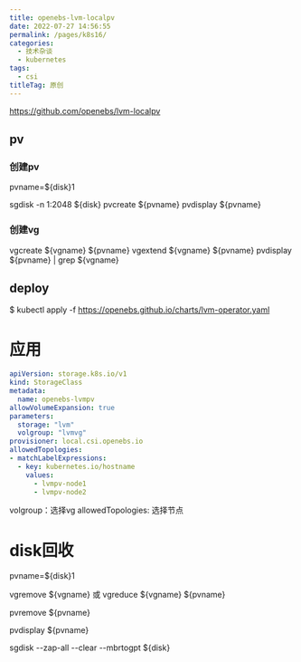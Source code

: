 ```yaml
---
title: openebs-lvm-localpv
date: 2022-07-27 14:56:55
permalink: /pages/k8s16/
categories:
  - 技术杂谈
  - kubernetes
tags:
  - csi
titleTag: 原创
---
```


https://github.com/openebs/lvm-localpv

## pv 
### 创建pv
pvname=${disk}1

sgdisk -n 1:2048 ${disk}
pvcreate ${pvname}
pvdisplay ${pvname}


### 创建vg
vgcreate ${vgname} ${pvname}
vgextend ${vgname} ${pvname}
pvdisplay ${pvname} | grep ${vgname}


## deploy
$ kubectl apply -f https://openebs.github.io/charts/lvm-operator.yaml


# 应用

```yaml
apiVersion: storage.k8s.io/v1
kind: StorageClass
metadata:
  name: openebs-lvmpv
allowVolumeExpansion: true
parameters:
  storage: "lvm"
  volgroup: "lvmvg"
provisioner: local.csi.openebs.io
allowedTopologies:
- matchLabelExpressions:
  - key: kubernetes.io/hostname
    values:
      - lvmpv-node1
      - lvmpv-node2
```
volgroup：选择vg
allowedTopologies: 选择节点

# disk回收
pvname=${disk}1

vgremove ${vgname} 或 vgreduce ${vgname} ${pvname}

pvremove ${pvname}

pvdisplay ${pvname}

sgdisk --zap-all --clear --mbrtogpt ${disk}
